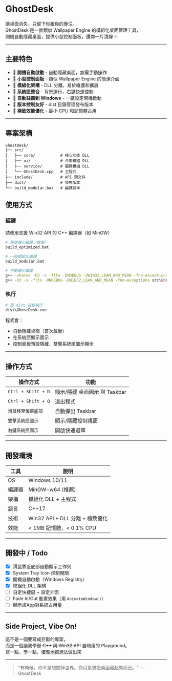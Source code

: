 #  GhostDesk

讓桌面消失，只留下你跟你的專注。  
GhostDesk 是一款類似 Wallpaper Engine 的模組化桌面管理工具，  
開機自動隱藏桌面，提供小型控制面板，還你一片清靜 ✨

---

## 主要特色

- 🔹 **開機自動啟動** - 自動隱藏桌面，無需手動操作
- 🔹 **小型控制面板** - 類似 Wallpaper Engine 的簡潔介面
- 🔹 **模組化架構** - DLL 分離，易於維護和擴展
- 🔹 **系統匣整合** - 背景運行，右鍵快速控制
- 🔹 **自動註冊到 Windows** - 一鍵設定開機啟動
- 🔹 **版本控制友好** - dist 目錄管理發布版本
- 🔹 **極致效能優化** - 最小 CPU 和記憶體占用

---

## 專案架構

```
GhostDesk/
├── src/
│   ├── core/           # 核心功能 DLL
│   ├── ui/             # 介面模組 DLL  
│   ├── service/        # 服務模組 DLL
│   └── GhostDesk.cpp   # 主程式
├── include/            # API 頭文件
├── dist/               # 發布版本
└── build_modular.bat   # 編譯腳本
```

## 使用方式

### 編譯

請使用支援 Win32 API 的 C++ 編譯器（如 MinGW）

```bash
# 極致優化編譯（推薦）
build_optimized.bat

# 一般模組化編譯
build_modular.bat

# 手動優化編譯
g++ -shared -O3 -s -flto -DNDEBUG -DWIN32_LEAN_AND_MEAN -fno-exceptions src\core\*.cpp src\ui\*.cpp src\service\*.cpp -o dist\ghostdesk_core.dll -lshell32
g++ -O3 -s -flto -DNDEBUG -DWIN32_LEAN_AND_MEAN -fno-exceptions src\GhostDesk.cpp -o dist\GhostDesk.exe -mwindows -L.\dist -lghostdesk_core -lshell32
```

### 執行

```bash
# 從 dist 目錄執行
dist\GhostDesk.exe
```

程式會：
- 自動隱藏桌面（首次啟動）
- 在系統匣顯示圖示
- 控制面板預設隱藏，雙擊系統匣圖示顯示

---

## 操作方式

| 操作方式 | 功能 |
|----------|------|
| `Ctrl + Shift + D` | 顯示/隱藏 桌面圖示 與 Taskbar |
| `Ctrl + Shift + Q` | 退出程式 |
| `滑鼠移至螢幕底部` | 自動彈出 Taskbar |
| `雙擊系統匣圖示` | 顯示/隱藏控制視窗 |
| `右鍵系統匣圖示` | 開啟快速選單 |

---

## 開發環境

| 工具 | 說明 |
|------|------|
| OS | Windows 10/11 |
| 編譯器 | MinGW-w64 (推薦) |
| 架構 | 模組化 DLL + 主程式 |
| 語言 | C++17 |
| 技術 | Win32 API + DLL 分離 + 極致優化 |
| 效能 | < 1MB 記憶體，< 0.1% CPU |

---

## 開發中 / Todo

- [x] 滑鼠靠近底部自動顯示工作列
- [x] System Tray Icon 控制開關
- [x] 開機自動啟動（Windows Registry）
- [x] 模組化 DLL 架構
- [ ] 自定快捷鍵 + 設定介面
- [ ] Fade In/Out 動畫效果（用 `AnimateWindow()`）
- [ ] 顯示該App對系統占用量
---

## Side Project, Vibe On!

這不是一個要寫成巨獸的專案，  
而是一個讓我~~學習 C++ 與 Win32 API~~ 自嗨用的 Playground。  
寫一點，學一點，優雅地把想法做出來

---

> "有時候，你不是想關掉世界。你只是想把桌面藏起來而已。" — GhostDesk